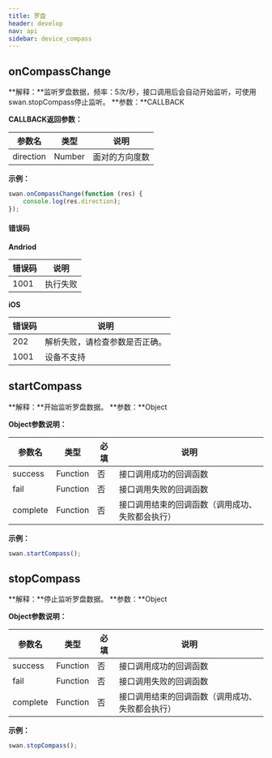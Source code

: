 ```yaml
---
title: 罗盘
header: develop
nav: api
sidebar: device_compass
---
```



onCompassChange
---
**解释：**监听罗盘数据，频率：5次/秒，接口调用后会自动开始监听，可使用swan.stopCompass停止监听。
**参数：**CALLBACK

**CALLBACK返回参数：**

|参数名 |类型  |说明|
|---- | ---- | ---- |
|direction |Number |面对的方向度数|

**示例：**
<!-- <a href="swanide://fragment/1e98ee9687ed0c6b0f9cb4c747af8b7c1540398490" title="在开发者工具中预览效果" target="_blank">在开发者工具中预览效果</a> -->

```javascript
swan.onCompassChange(function (res) {
    console.log(res.direction);
});

```
#### 错误码

**Andriod**

|错误码|说明|
|--|--|
|1001|执行失败 |

**iOS**

|错误码|说明|
|--|--|
|202|解析失败，请检查参数是否正确。|
|1001|设备不支持|
startCompass
---
**解释：**开始监听罗盘数据。
**参数：**Object

**Object参数说明：**

|参数名 |类型  |必填  |说明|
|---- | ---- | ---- |---- |
|success |Function  |  否 |  接口调用成功的回调函数|
|fail  |  Function |   否 |  接口调用失败的回调函数|
|complete |   Function |   否  | 接口调用结束的回调函数（调用成功、失败都会执行）|

**示例：**

```javascript
swan.startCompass();
```

stopCompass
---
**解释：**停止监听罗盘数据。
**参数：**Object

**Object参数说明：**

|参数名 |类型  |必填  |说明|
|---- | ---- | ---- |---- |
|success |Function  |  否 |  接口调用成功的回调函数|
|fail  |  Function |   否 |  接口调用失败的回调函数|
|complete |   Function |   否  | 接口调用结束的回调函数（调用成功、失败都会执行）|

**示例：**

```javascript
swan.stopCompass();
```
